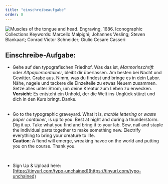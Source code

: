 ```yaml
---
title: "einschreibeaufgabe"
order: 8
---
```



![Muscles of the tongue and head. Engraving, 1686. Iconographic Collections Keywords: Marcello Malpighi; Johannes Vesling; Steven Blankaart; Conrad Victor Schneider; Giulio Cesare Casseri](https://upload.wikimedia.org/wikipedia/commons/thumb/1/19/Muscles_of_the_tongue_and_head._Engraving%2C_1686._Wellcome_V0007783EL.jpg/1024px-Muscles_of_the_tongue_and_head._Engraving%2C_1686._Wellcome_V0007783EL.jpg?20141027215240)
## Einschreibe-Aufgabe:



* Gehe auf den typografischen Friedhof. Was das ist, _Marmorinschrift_ oder _Altpapiercontainer_, bleibt dir überlassen. Am besten bei Nacht und Gewitter. Grabe aus. Nimm, was du findest und bringe es in dein Labor. Nähe, nagele und tackere die Einzelteile zu etwas Neuem zusammen. Setze alles unter Strom, um deine Kreatur zum Leben zu erwecken.   
**Vorsicht**: Es entsteht ein Unhold, der die Welt ins Unglück stürzt und dich in den Kurs bringt. Danke.
<br><br>

* Go to the typographic graveyard. What it is, _marble lettering_ or _waste paper container_, is up to you. Best at night and during a thunderstorm. Dig it up. Take what you find and bring it to your lab. Sew, nail and staple the individual parts together to make something new. Electrify everything to bring your creature to life.   
**Caution**: A fiend will emerge, wreaking havoc on the world and putting you on the course. Thank you.

<br>

* Sign Up & Upload here:  
[https://tinyurl.com/typo-unchained](https://tinyurl.com/typo-unchained)